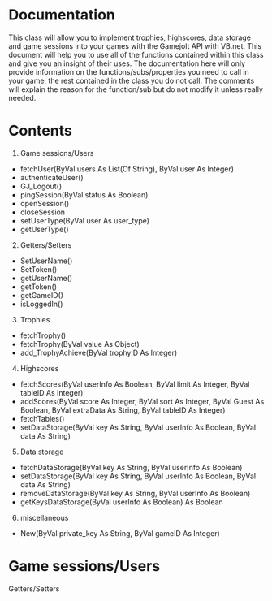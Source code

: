 Documentation
=============
This class will allow you to implement trophies, highscores, data storage and game sessions into your games with the 
Gamejolt API with VB.net. This document will help you to use all of the functions contained within this class and give you an insight of their uses. The documentation here will only provide information on the functions/subs/properties you need to call in your game, the rest contained in the class you do not call. The comments will explain the reason for the function/sub but do not modify it unless really needed.

Contents
=============
1. Game sessions/Users
  - fetchUser(ByVal users As List(Of String), ByVal user As Integer)
  - authenticateUser()
  - GJ_Logout()
  - pingSession(ByVal status As Boolean)
  - openSession()
  - closeSession
  - setUserType(ByVal user As user_type)
  - getUserType()

2. Getters/Setters
  - SetUserName()
  - SetToken()  
  - getUserName()
  - getToken()
  - getGameID()
  - isLoggedIn()

3. Trophies
  - fetchTrophy()
  - fetchTrophy(ByVal value As Object)
  - add_TrophyAchieve(ByVal trophyID As Integer)

4. Highscores
  - fetchScores(ByVal userInfo As Boolean, ByVal limit As Integer, ByVal tableID As Integer)
  - addScores(ByVal score As Integer, ByVal sort As Integer, ByVal Guest As Boolean, ByVal extraData As String, ByVal     tableID As Integer)
  - fetchTables()
  - setDataStorage(ByVal key As String, ByVal userInfo As Boolean, ByVal data As String)

5. Data storage
  - fetchDataStorage(ByVal key As String, ByVal userInfo As Boolean)
  - setDataStorage(ByVal key As String, ByVal userInfo As Boolean, ByVal data As String)
  - removeDataStorage(ByVal key As String, ByVal userInfo As Boolean)
  - getKeysDataStorage(ByVal userInfo As Boolean) As Boolean

6. miscellaneous 
  - New(ByVal private_key As String, ByVal gameID As Integer)

Game sessions/Users
=============

Getters/Setters
